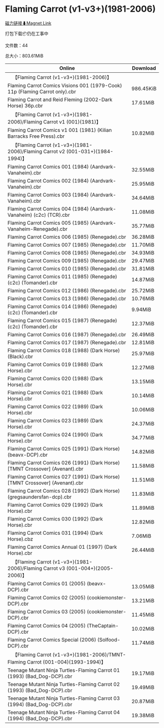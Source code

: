 # Flaming Carrot (v1-v3+)(1981-2006)

[磁力链接⬇Magnet Link](magnet:?xt=urn:btih:24ef4abc3acd7a55c3467abfea817679110b87c2&dn=Flaming%20Carrot%20%28v1-v3%2B%29%281981-2006%29)

打包下载📦仍在工事中

文件数：44

总大小：803.61MiB

Online | Download
--- | ---
&emsp;【Flaming Carrot (v1-v3+)(1981-2006)】 | 
Flaming Carrot Comics Visions 001 (1979-Cook) 11p (Flaming Carrot only).cbr | 986.45KiB
Flaming Carrot and Reid Fleming (2002-Dark Horse) 36p.cbr | 17.61MiB
&emsp;【Flaming Carrot (v1-v3+)(1981-2006)/Flaming Carrot v1 (001)(1981)】 | 
Flaming Carrot Comics v1 001 (1981) (Kilian Barracks Free Press).cbr | 10.82MiB
&emsp;【Flaming Carrot (v1-v3+)(1981-2006)/Flaming Carrot v2 (001-031+)(1984-1994)】 | 
Flaming Carrot Comics 001 (1984) (Aardvark-Vanaheim).cbr | 32.55MiB
Flaming Carrot Comics 002 (1984) (Aardvark-Vanaheim).cbr | 25.95MiB
Flaming Carrot Comics 003 (1984) (Aardvark-Vanaheim).cbr | 34.64MiB
Flaming Carrot Comics 004 (1984) (Aardvark-Vanaheim) (c2c) (TCR).cbr | 11.08MiB
Flaming Carrot Comics 005 (1985) (Aardvark-Vanaheim-Renegade).cbr | 35.77MiB
Flaming Carrot Comics 006 (1985) (Renegade).cbr | 36.28MiB
Flaming Carrot Comics 007 (1985) (Renegade).cbr | 11.70MiB
Flaming Carrot Comics 008 (1985) (Renegade).cbr | 34.93MiB
Flaming Carrot Comics 009 (1985) (Renegade).cbr | 29.47MiB
Flaming Carrot Comics 010 (1985) (Renegade).cbr | 31.81MiB
Flaming Carrot Comics 011 (1985) (Renegade) (c2c) (Tomander).cbr | 14.87MiB
Flaming Carrot Comics 012 (1986) (Renegade).cbr | 25.72MiB
Flaming Carrot Comics 013 (1986) (Renegade).cbr | 10.76MiB
Flaming Carrot Comics 014 (1986) (Renegade) (c2c) (Tomander).cbr | 9.94MiB
Flaming Carrot Comics 015 (1987) (Renegade) (c2c) (Tomander).cbr | 12.37MiB
Flaming Carrot Comics 016 (1987) (Renegade).cbr | 26.49MiB
Flaming Carrot Comics 017 (1987) (Renegade).cbr | 12.81MiB
Flaming Carrot Comics 018 (1988) (Dark Horse) (Black).cbr | 25.97MiB
Flaming Carrot Comics 019 (1988) (Dark Horse).cbr | 12.27MiB
Flaming Carrot Comics 020 (1988) (Dark Horse).cbr | 13.15MiB
Flaming Carrot Comics 021 (1988) (Dark Horse).cbr | 10.14MiB
Flaming Carrot Comics 022 (1989) (Dark Horse).cbr | 10.06MiB
Flaming Carrot Comics 023 (1989) (Dark Horse).cbr | 24.37MiB
Flaming Carrot Comics 024 (1990) (Dark Horse).cbr | 34.77MiB
Flaming Carrot Comics 025 (1991) (Dark Horse) (beavx-DCP).cbr | 14.82MiB
Flaming Carrot Comics 026 (1991) (Dark Horse) \[TMNT Crossover\] (Avenant).cbr | 11.58MiB
Flaming Carrot Comics 027 (1991) (Dark Horse) \[TMNT Crossover\] (Avenant).cbr | 11.51MiB
Flaming Carrot Comics 028 (1992) (Dark Horse) (gregsaundersfan-dcp).cbr | 11.83MiB
Flaming Carrot Comics 029 (1992) (Dark Horse).cbr | 11.89MiB
Flaming Carrot Comics 030 (1992) (Dark Horse).cbr | 12.82MiB
Flaming Carrot Comics 031 (1994) (Dark Horse).cbz | 7.06MiB
Flaming Carrot Comics Annual 01 (1997) (Dark Horse).cbr | 26.44MiB
&emsp;【Flaming Carrot (v1-v3+)(1981-2006)/Flaming Carrot v3 (001-004+)(2005-2006)】 | 
Flaming Carrot Comics 01 (2005) (beavx-DCP).cbr | 13.05MiB
Flaming Carrot Comics 02 (2005) (cookiemonster-DCP).cbr | 13.21MiB
Flaming Carrot Comics 03 (2005) (cookiemonster-DCP).cbr | 11.45MiB
Flaming Carrot Comics 04 (2005) (TheCaptain-DCP).cbr | 10.02MiB
Flaming Carrot Comics Special (2006) (Solfood-DCP).cbr | 11.74MiB
&emsp;【Flaming Carrot (v1-v3+)(1981-2006)/TMNT-Flaming Carrot (001-004)(1993-1994)】 | 
Teenage Mutant Ninja Turtles-Flaming Carrot 01 (1993) (Bad\_Dog-DCP).cbr | 19.17MiB
Teenage Mutant Ninja Turtles-Flaming Carrot 02 (1993) (Bad\_Dog-DCP).cbr | 19.49MiB
Teenage Mutant Ninja Turtles-Flaming Carrot 03 (1994) (Bad\_Dog-DCP).cbr | 20.87MiB
Teenage Mutant Ninja Turtles-Flaming Carrot 04 (1994) (Bad\_Dog-DCP).cbr | 19.38MiB